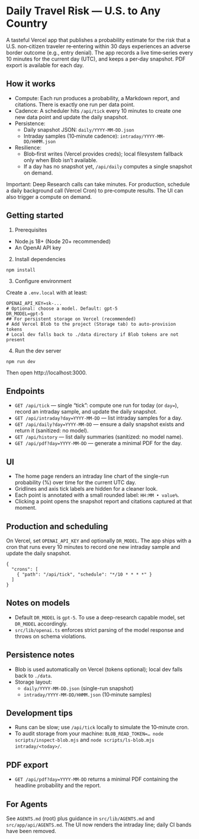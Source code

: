 Daily Travel Risk — U.S. to Any Country
=======================================

A tasteful Vercel app that publishes a probability estimate for the risk that a U.S. non‑citizen traveler re‑entering within 30 days experiences an adverse border outcome (e.g., entry denial). The app records a live time‑series every 10 minutes for the current day (UTC), and keeps a per‑day snapshot. PDF export is available for each day.

How it works
------------

- Compute: Each run produces a probability, a Markdown report, and citations. There is exactly one run per data point.
- Cadence: A scheduler hits `/api/tick` every 10 minutes to create one new data point and update the daily snapshot.
- Persistence:
  - Daily snapshot JSON: `daily/YYYY-MM-DD.json`
  - Intraday samples (10‑minute cadence): `intraday/YYYY-MM-DD/HHMM.json`
- Resilience:
  - Blob‑first writes (Vercel provides creds); local filesystem fallback only when Blob isn’t available.
  - If a day has no snapshot yet, `/api/daily` computes a single snapshot on demand.

Important: Deep Research calls can take minutes. For production, schedule a daily background call (Vercel Cron) to pre‑compute results. The UI can also trigger a compute on demand.

Getting started
---------------

1) Prerequisites

- Node.js 18+ (Node 20+ recommended)
- An OpenAI API key

2) Install dependencies

```
npm install
```

3) Configure environment

Create a `.env.local` with at least:

```
OPENAI_API_KEY=sk-...
# Optional: choose a model. Default: gpt-5
DR_MODEL=gpt-5
## For persistent storage on Vercel (recommended)
# Add Vercel Blob to the project (Storage tab) to auto-provision tokens
# Local dev falls back to ./data directory if Blob tokens are not present
```

4) Run the dev server

```
npm run dev
```

Then open http://localhost:3000.

Endpoints
---------

- `GET /api/tick` — single “tick”: compute one run for today (or `day=`), record an intraday sample, and update the daily snapshot.
- `GET /api/intraday?day=YYYY-MM-DD` — list intraday samples for a day.
- `GET /api/daily?day=YYYY-MM-DD` — ensure a daily snapshot exists and return it (sanitized: no model).
- `GET /api/history` — list daily summaries (sanitized: no model name).
- `GET /api/pdf?day=YYYY-MM-DD` — generate a minimal PDF for the day.

UI
--

- The home page renders an intraday line chart of the single-run probability (%) over time for the current UTC day.
- Gridlines and axis tick labels are hidden for a cleaner look.
- Each point is annotated with a small rounded label: `HH:MM • value%`.
- Clicking a point opens the snapshot report and citations captured at that moment.

Production and scheduling
-------------------------

On Vercel, set `OPENAI_API_KEY` and optionally `DR_MODEL`. The app ships with a cron that runs every 10 minutes to record one new intraday sample and update the daily snapshot.

```
{
  "crons": [
    { "path": "/api/tick", "schedule": "*/10 * * * *" }
  ]
}
```

Notes on models
---------------

- Default `DR_MODEL` is `gpt-5`. To use a deep-research capable model, set `DR_MODEL` accordingly.
- `src/lib/openai.ts` enforces strict parsing of the model response and throws on schema violations.

Persistence notes
-----------------

- Blob is used automatically on Vercel (tokens optional); local dev falls back to `./data`.
- Storage layout:
  - `daily/YYYY-MM-DD.json` (single-run snapshot)
  - `intraday/YYYY-MM-DD/HHMM.json` (10‑minute samples)

Development tips
----------------

- Runs can be slow; use `/api/tick` locally to simulate the 10‑minute cron.
- To audit storage from your machine: `BLOB_READ_TOKEN=… node scripts/inspect-blob.mjs` and `node scripts/ls-blob.mjs intraday/<today>/`.

PDF export
----------

- `GET /api/pdf?day=YYYY-MM-DD` returns a minimal PDF containing the headline probability and the report.

For Agents
----------

See `AGENTS.md` (root) plus guidance in `src/lib/AGENTS.md` and `src/app/api/AGENTS.md`. The UI now renders the intraday line; daily CI bands have been removed.
